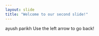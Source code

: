 ```yaml
---
layout: slide
title: "Welcome to our second slide!"
---
```

ayush parikh
Use the left arrow to go back!

